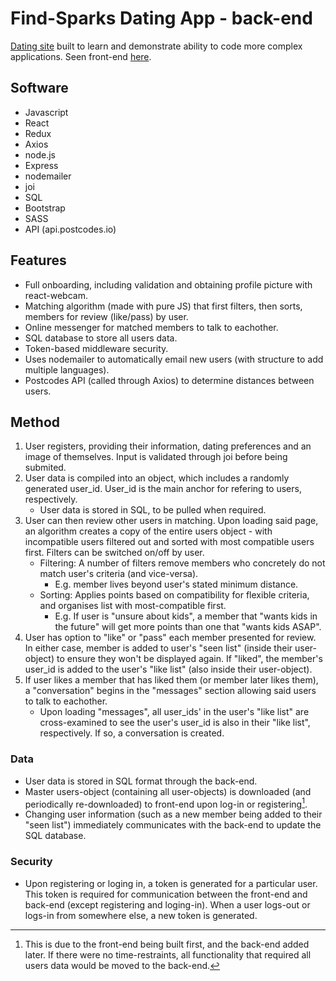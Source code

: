 # Find-Sparks Dating App - back-end

[Dating site](https://findsparks.uk/) built to learn and demonstrate ability to code more complex applications. Seen front-end [here](https://github.com/ArdalanJaf/find-sparks).

## Software

- Javascript
- React
- Redux
- Axios
- node.js
- Express
- nodemailer
- joi 
- SQL
- Bootstrap
- SASS
- API (api.postcodes.io)

## Features

- Full onboarding, including validation and obtaining profile picture with react-webcam.
- Matching algorithm (made with pure JS) that first filters, then sorts, members for review (like/pass) by user.
- Online messenger for matched members to talk to eachother.
- SQL database to store all users data.
- Token-based middleware security.
- Uses nodemailer to automatically email new users (with structure to add multiple languages).
- Postcodes API (called through Axios) to determine distances between users.

## Method

1. User registers, providing their information, dating preferences and an image of themselves. Input is validated through joi before being submited.
2. User data is compiled into an object, which includes a randomly generated user_id. User_id is the main anchor for refering to users, respectively.
    - User data is stored in SQL, to be pulled when required.
3. User can then review other users in matching. Upon loading said page, an algorithm creates a copy of the entire users object - with incompatible users filtered out and sorted with most compatible users first. Filters can be switched on/off by user.
    - Filtering: A number of filters remove members who concretely do not match user's criteria (and vice-versa). 
      - E.g. member lives beyond user's stated minimum distance.
    - Sorting: Applies points based on compatibility for flexible criteria, and organises list with most-compatible first.
      - E.g. If user is "unsure about kids", a member that "wants kids in the future" will get more points than one that "wants kids ASAP".
4. User has option to "like" or "pass" each member presented for review. In either case, member is added to user's "seen list" (inside their user-object) to ensure they won't be displayed again. If "liked", the member's user_id is added to the user's "like list" (also inside their user-object).
5.  If user likes a member that has liked them (or member later likes them), a "conversation" begins in the "messages" section allowing said users to talk to eachother. 
    - Upon loading "messages", all user_ids' in the user's "like list" are cross-examined to see the user's user_id is also in their "like list", respectively. If so, a conversation is created. 
 
 ### Data
 
 - User data is stored in SQL format through the back-end. 
 - Master users-object (containing all user-objects) is downloaded (and periodically re-downloaded) to front-end upon log-in or registering[^1].
 - Changing user information (such as a new member being added to their "seen list") immediately communicates with the back-end to update the SQL database. 

### Security

- Upon registering or loging in, a token is generated for a particular user. This token is required for communication between the front-end and back-end (except registering and loging-in). When a user logs-out or logs-in from somewhere else, a new token is generated.

[^1]: This is due to the front-end being built first, and the back-end added later. If there were no time-restraints, all functionality that required all users data would be moved to the back-end. 
